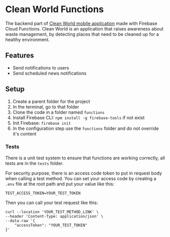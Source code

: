 # Clean World Functions

 The backend part of [Clean World mobile application](https://github.com/lyabs243/Clean-World) made with Firebase Cloud Functions. Clean World is an application that raises awareness about waste management, by detecting places that need to be cleaned up for a healthy environment.

## Features

- Send notifications to users
- Send scheduled news notifications

## Setup

1. Create a parent folder for the project
2. In the terminal, go to that folder
3. Clone the code in a folder named `functions`
4. Install Firebase CLI: `npm install -g firebase-tools` if not exist
5. Init Firebase: `firebase init`
6. In the configuration step use the `functions` folder and do not override it's content

### Tests

There is a unit test system to ensure that functions are working correctly, all tests are in the `tests` folder.

For security purpose, there is an access code token to put in request body when calling a test method. You can set your access code by creating a `.env` file at the root path and put your value like this:

```env
TEST_ACCESS_TOKEN=YOUR_TEST_TOKEN
```

Then you can call your test request like this:

```curl
curl --location 'YOUR_TEST_METHOD_LINK' \
--header 'Content-Type: application/json' \
--data-raw '{
    "accessToken": "YOUR_TEST_TOKEN"
}'
```